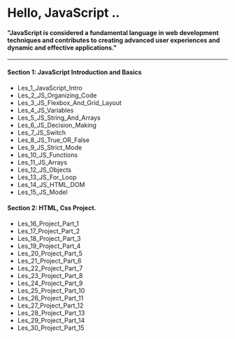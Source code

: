 # Hello, JavaScript ..

#### "JavaScript is considered a fundamental language in web development techniques and contributes to creating advanced user experiences and dynamic and effective applications."

---

#### Section 1: JavaScript Introduction and Basics

* Les_1_JavaScript_Intro  
* Les_2_JS_Organizing_Code  
* Les_3_JS_Flexbox_And_Grid_Layout  
* Les_4_JS_Variables  
* Les_5_JS_String_And_Arrays  
* Les_6_JS_Decision_Making  
* Les_7_JS_Switch  
* Les_8_JS_True_OR_False  
* Les_9_JS_Strict_Mode  
* Les_10_JS_Functions  
* Les_11_JS_Arrays  
* Les_12_JS_Objects  
* Les_13_JS_For_Loop  
* Les_14_JS_HTML_DOM  
* Les_15_JS_Model  

#### Section 2: HTML, Css Project.

* Les_16_Project_Part_1  
* Les_17_Project_Part_2  
* Les_18_Project_Part_3  
* Les_19_Project_Part_4  
* Les_20_Project_Part_5  
* Les_21_Project_Part_6  
* Les_22_Project_Part_7  
* Les_23_Project_Part_8  
* Les_24_Project_Part_9  
* Les_25_Project_Part_10  
* Les_26_Project_Part_11  
* Les_27_Project_Part_12  
* Les_28_Project_Part_13  
* Les_29_Project_Part_14  
* Les_30_Project_Part_15  